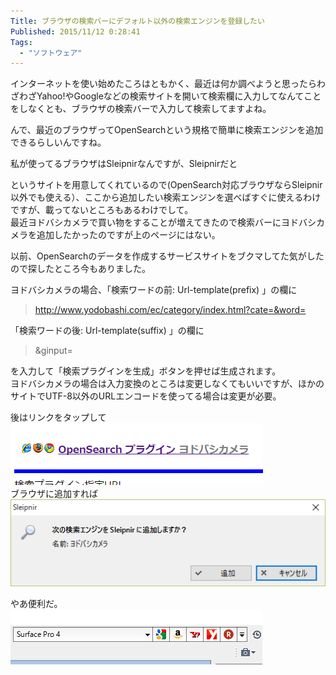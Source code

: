 ```yaml
---
Title: ブラウザの検索バーにデフォルト以外の検索エンジンを登録したい
Published: 2015/11/12 0:28:41
Tags:
  - "ソフトウェア"
---
```

インターネットを使い始めたころはともかく、最近は何か調べようと思ったらわざわざYahoo!やGoogleなどの検索サイトを開いて検索欄に入力してなんてことをしなくとも、ブラウザの検索バーで入力して検索してますよね。  

んで、最近のブラウザってOpenSearchという規格で簡単に検索エンジンを追加できるらしいんですね。  

私が使ってるブラウザはSleipnirなんですが、Sleipnirだと

<?# OEmbed "http://www.fenrir-inc.com/jp/web/searches/" /?>

というサイトを用意してくれているので(OpenSearch対応ブラウザならSleipnir以外でも使える）、ここから追加したい検索エンジンを選べばすぐに使えるわけですが、載ってないところもあるわけでして。  
最近ヨドバシカメラで買い物をすることが増えてきたので検索バーにヨドバシカメラを追加したかったのですが上のページにはない。  

以前、OpenSearchのデータを作成するサービスサイトをブクマしてた気がしたので探したところ今もありました。

<?# OEmbed "http://ready.to/search/jp/" /?>

ヨドバシカメラの場合、「検索ワードの前: Url-template(prefix) 」の欄に  
> http://www.yodobashi.com/ec/category/index.html?cate=&word=  

「検索ワードの後: Url-template(suffix) 」の欄に  
> &ginput=  

を入力して「検索プラグインを生成」ボタンを押せば生成されます。  
ヨドバシカメラの場合は入力変換のところは変更しなくてもいいですが、ほかのサイトでUTF-8以外のURLエンコードを使ってる場合は変更が必要。  

後はリンクをタップして  
![](20151112002513.png)   
ブラウザに追加すれば  
![](20151112002554.png)   

やあ便利だ。  
![](20151112002742.png) 